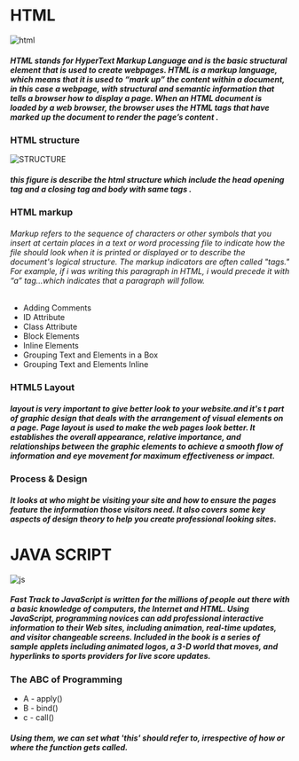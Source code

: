 # HTML
![html](https://cdn.mos.cms.futurecdn.net/KtNLei35Vb6K3SN99binuW-320-80.png)
##### HTML stands for HyperText Markup Language and is the basic structural element that is used to create webpages. HTML is a markup language, which means that it is used to “mark up” the content within a document, in this case a webpage, with structural and semantic information that tells a browser how to display a page. When an HTML document is loaded by a web browser, the browser uses the HTML tags that have marked up the document to render the page’s content .
### HTML structure 
![STRUCTURE](https://stuyhsdesign.files.wordpress.com/2015/09/basic-structure.png)
##### this figure is describe the html structure which include the head opening tag and a closing tag and body with same tags .
### HTML markup
###### Markup refers to the sequence of characters or other symbols that you insert at certain places in a text or word processing file to indicate how the file should look when it is printed or displayed or to describe the document's logical structure. The markup indicators are often called "tags." For example, if i was writing this paragraph in HTML, i would precede it with “a” tag…which indicates that a paragraph will follow.
- Adding Comments
- ID Attribute
- Class Attribute 
- Block Elements
- Inline Elements
- Grouping Text and Elements in a Box
- Grouping Text and Elements Inline
### HTML5 Layout
#####  layout is very important to give better look to your website.and it's t part of graphic design that deals with the arrangement of visual elements on a page. Page layout is used to make the web pages look better. It establishes the overall appearance, relative importance, and relationships between the graphic elements to achieve a smooth flow of information and eye movement for maximum effectiveness or impact.
### Process & Design
##### It looks at who might be visiting your site and how to ensure the pages feature the information those visitors need. It also covers some key aspects of design theory to help you create professional looking sites.
# JAVA SCRIPT
![js](https://miro.medium.com/max/2732/1*BPSx-c--z6r7tY29L19ukQ.png)
##### Fast Track to JavaScript is written for the millions of people out there with a basic knowledge of computers, the Internet and HTML. Using JavaScript, programming novices can add professional interactive information to their Web sites, including animation, real-time updates, and visitor changeable screens. Included in the book is a series of sample applets including animated logos, a 3-D world that moves, and hyperlinks to sports providers for live score updates.
### The ABC of Programming
- A - apply()
- B - bind()
- c - call()
##### Using them, we can set what 'this' should refer to, irrespective of how or where the function gets called.